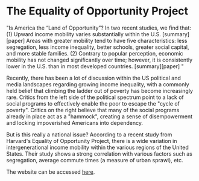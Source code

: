 The Equality of Opportunity Project
=====

"Is America the “Land of Opportunity”? In two recent studies, we find that: (1) Upward income mobility varies substantially within the U.S. [summary][paper] Areas with greater mobility tend to have five characteristics: less segregation, less income inequality, better schools, greater social capital, and more stable families. (2) Contrary to popular perception, economic mobility has not changed significantly over time; however, it is consistently lower in the U.S. than in most developed countries. [summary][paper] "

Recently, there has been a lot of discussion within the US political and media landscapes regarding growing income inequality, with a commonly held belief that climbing the ladder out of poverty has become increasingly rare.  Critics from the left side of the political spectrum point to a lack of social programs to effectively enable the poor to escape the "cycle of poverty".  Critics on the right believe that many of the social programs already in place act as a "hammock", creating a sense of disempowerment and locking impoverished Americans into dependency.

But is this really a national issue?  According to a recent study from Harvard's Equality of Opportunity Project, there is a wide variation in intergenerational income mobility within the various regions of the United States.  Their study shows a strong correlation with various factors such as segregation, average commute times (a measure of urban sprawl), etc.  

The website can be accessed [here](http://www.equality-of-opportunity.org/).


